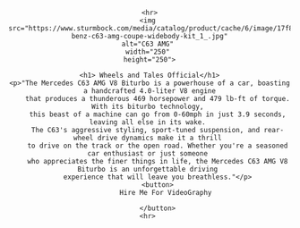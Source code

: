 <!DOCTYPE html>
<html lang="en">
<head>
    <meta charset="UTF-8">
    <meta name="viewport" content="width=p, initial-scale=1.0">
    <title>learaning Class</title>
</head>
<body>
    <br><br><br>
    <center>
       

    <hr>
    <img 
    src="https://www.sturmbock.com/media/catalog/product/cache/6/image/17f82f742ffe127f42dca9de82fb58b1/m/e/mercedes-benz-c63-amg-coupe-widebody-kit_1_.jpg"
    alt="C63 AMG" 
    width="250" 
    height="250">
    
    <h1> Wheels and Tales Official</h1>
    <p>"The Mercedes C63 AMG V8 Biturbo is a powerhouse of a car, boasting a handcrafted 4.0-liter V8 engine
        that produces a thunderous 469 horsepower and 479 lb-ft of torque. With its biturbo technology, 
        this beast of a machine can go from 0-60mph in just 3.9 seconds, leaving all else in its wake. 
        The C63's aggressive styling, sport-tuned suspension, and rear-wheel drive dynamics make it a thrill 
        to drive on the track or the open road. Whether you're a seasoned car enthusiast or just someone 
        who appreciates the finer things in life, the Mercedes C63 AMG V8 Biturbo is an unforgettable driving 
        experience that will leave you breathless."</p>
        <button>
            Hire Me For VideoGraphy
        
        </button>
    <hr> 
</center>
</body>

</html>
